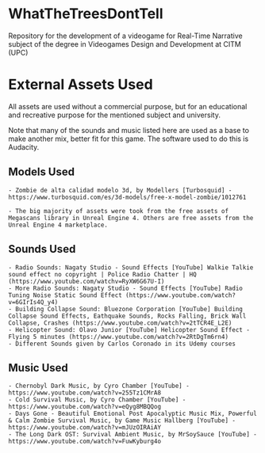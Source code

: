# WhatTheTreesDontTell
Repository for the development of a videogame for Real-Time Narrative subject  of the degree in Videogames Design and Development at CITM (UPC)


# External Assets Used
All assets are used without a commercial purpose, but for an educational and recreative purpose for the mentioned subject and university.

Note that many of the sounds and music listed here are used as a base to make another mix, better fit for this game. The software used to do this is Audacity.

## Models Used
    - Zombie de alta calidad modelo 3d, by Modellers [Turbosquid] - https://www.turbosquid.com/es/3d-models/free-x-model-zombie/1012761

    - The big majority of assets were took from the free assets of Megascans library in Unreal Engine 4. Others are free assets from the Unreal Engine 4 marketplace.

## Sounds Used
    - Radio Sounds: Nagaty Studio - Sound Effects [YouTube] Walkie Talkie sound effect no copyright | Police Radio Chatter | HQ (https://www.youtube.com/watchv=RyXW6G67U-I)
    - More Radio Sounds: Nagaty Studio - Sound Effects [YouTube] Radio Tuning Noise Static Sound Effect (https://www.youtube.com/watch?v=6GIrIs4Q_y4)
    - Building Collapse Sound: Bluezone Corporation [YouTube] Building Collapse Sound Effects, Eathquake Sounds, Rocks Falling, Brick Wall Collapse, Crashes (https://www.youtube.com/watch?v=2tTCR4E_L2E)
    - Helicopter Sound: Olavo Junior [YouTube] Helicopter Sound Effect - Flying 5 minutes (https://www.youtube.com/watch?v=2RtDgTm6rn4)
    - Different Sounds given by Carlos Coronado in its Udemy courses

## Music Used
    - Chernobyl Dark Music, by Cyro Chamber [YouTube] - https://www.youtube.com/watch?v=255Tz1CMrA8
    - Cold Survival Music, by Cyro Chamber [YouTube] - https://www.youtube.com/watch?v=eQyg8MBQQog
    - Days Gone - Beautiful Emotional Post Apocalyptic Music Mix, Powerful & Calm Zombie Survival Music, by Game Music Hallberg [YouTube] - https://www.youtube.com/watch?v=mJUzOIRAiAY
    - The Long Dark OST: Survival Ambient Music, by MrSoySauce [YouTube] - https://www.youtube.com/watch?v=FuwKyburg4o